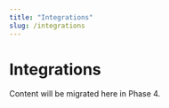 ```yaml
---
title: "Integrations"
slug: /integrations
---
```


# Integrations

Content will be migrated here in Phase 4.
